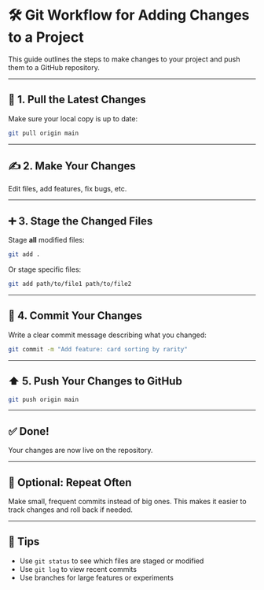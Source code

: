 
# 🛠️ Git Workflow for Adding Changes to a Project

This guide outlines the steps to make changes to your project and push them to a GitHub repository.

---

## 🔄 1. Pull the Latest Changes

Make sure your local copy is up to date:

```bash
git pull origin main
```

---

## ✍️ 2. Make Your Changes

Edit files, add features, fix bugs, etc.

---

## ➕ 3. Stage the Changed Files

Stage **all** modified files:

```bash
git add .
```

Or stage specific files:

```bash
git add path/to/file1 path/to/file2
```

---

## 📝 4. Commit Your Changes

Write a clear commit message describing what you changed:

```bash
git commit -m "Add feature: card sorting by rarity"
```

---

## ⬆️ 5. Push Your Changes to GitHub

```bash
git push origin main
```

---

## ✅ Done!

Your changes are now live on the repository.

---

## 🔁 Optional: Repeat Often

Make small, frequent commits instead of big ones. This makes it easier to track changes and roll back if needed.

---

## 🧠 Tips

- Use `git status` to see which files are staged or modified
- Use `git log` to view recent commits
- Use branches for large features or experiments
